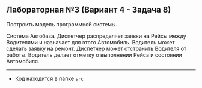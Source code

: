 ## Лабораторная №3 (Вариант 4 - Задача 8)

Построить модель программной системы.

Система Автобаза. Диспетчер распределяет заявки на Рейсы между Водителями и назначает для этого Автомобиль. Водитель может сделать заявку на ремонт. Диспетчер может отстранить Водителя от работы. Водитель делает отметку о выполнении Рейса и состоянии Автомобиля. 

---

- Код находится в папке `src`